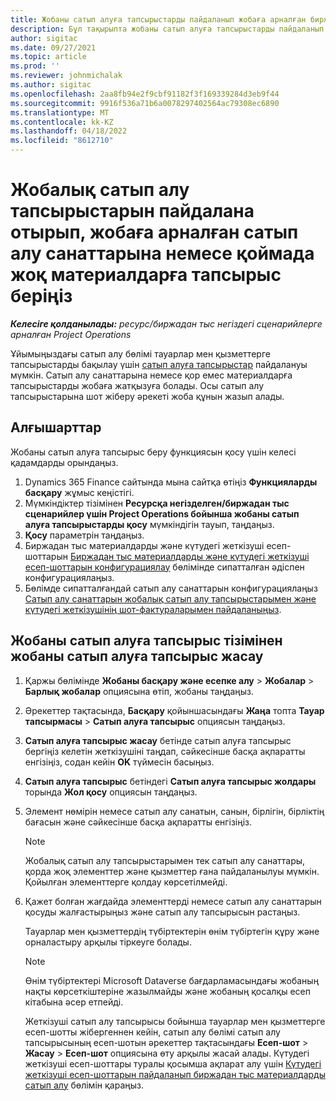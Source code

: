 ```yaml
---
title: Жобаны сатып алуға тапсырыстарды пайдаланып жобаға арналған биржадан тыс материалдарға тапсырыс беру
description: Бұл тақырыпта жобаны сатып алуға тапсырыстарды пайдаланып жобаға арналған биржадан тыс материалдарға тапсырыс беру әдісі түсіндірілген.
author: sigitac
ms.date: 09/27/2021
ms.topic: article
ms.prod: ''
ms.reviewer: johnmichalak
ms.author: sigitac
ms.openlocfilehash: 2aa8fb94e2f9cbf91182f3f169339284d3eb9f44
ms.sourcegitcommit: 9916f536a71b6a0078297402564ac79308ec6890
ms.translationtype: MT
ms.contentlocale: kk-KZ
ms.lasthandoff: 04/18/2022
ms.locfileid: "8612710"
---
```

# <a name="order-procurement-categories-or-non-stocked-materials-for-a-project-using-project-purchase-orders"></a>Жобалық сатып алу тапсырыстарын пайдалана отырып, жобаға арналған сатып алу санаттарына немесе қоймада жоқ материалдарға тапсырыс беріңіз

_**Келесіге қолданылады:** ресурс/биржадан тыс негіздегі сценарийлерге арналған Project Operations_

Ұйымыңыздағы сатып алу бөлімі тауарлар мен қызметтерге тапсырыстарды бақылау үшін [сатып алуға тапсырыстар](/dynamics365/supply-chain/procurement/purchase-order-overview) пайдалануы мүмкін. Сатып алу санаттарына немесе қор емес материалдарға тапсырыстарды жобаға жатқызуға болады. Осы сатып алу тапсырыстарына шот жіберу әрекеті жоба құнын жазып алады.

## <a name="prerequisites"></a>Алғышарттар
Жобаны сатып алуға тапсырыс беру функциясын қосу үшін келесі қадамдарды орындаңыз.

1. Dynamics 365 Finance сайтында мына сайтқа өтіңіз **Функцияларды басқару** жұмыс кеңістігі.
2. Мүмкіндіктер тізімінен **Ресурсқа негізделген/биржадан тыс сценарийлер үшін Project Operations бойынша жобаны сатып алуға тапсырыстарды қосу** мүмкіндігін тауып, таңдаңыз.
3. **Қосу** параметрін таңдаңыз.
4. Биржадан тыс материалдарды және күтудегі жеткізуші есеп-шоттарын [Биржадан тыс материалдарды және күтудегі жеткізуші есеп-шоттарын конфигурациялау](configure-materials-nonstocked.md) бөлімінде сипатталған әдіспен конфигурациялаңыз.
5. Бөлімде сипатталғандай сатып алу санаттарын конфигурациялаңыз [Сатып алу санаттарын жобалық сатып алу тапсырыстарымен және күтудегі жеткізушінің шот-фактураларымен пайдаланыңыз](configure-procurement-categories.md).

## <a name="create-a-project-purchase-order-from-the-project-purchase-order-list"></a>Жобаны сатып алуға тапсырыс тізімінен жобаны сатып алуға тапсырыс жасау

1. Қаржы бөлімінде **Жобаны басқару және есепке алу** > **Жобалар** > **Барлық жобалар** опциясына өтіп, жобаны таңдаңыз.
2. Әрекеттер тақтасында, **Басқару** қойыншасындағы **Жаңа** топта **Тауар тапсырмасы** > **Сатып алуға тапсырыс** опциясын таңдаңыз.
3. **Сатып алуға тапсырыс жасау** бетінде сатып алуға тапсырыс бергіңіз келетін жеткізушіні таңдап, сәйкесінше басқа ақпаратты енгізіңіз, содан кейін **OK** түймесін басыңыз.
4. **Сатып алуға тапсырыс** бетіндегі **Сатып алуға тапсырыс жолдары** торында **Жол қосу** опциясын таңдаңыз.
5. Элемент нөмірін немесе сатып алу санатын, санын, бірлігін, бірліктің бағасын және сәйкесінше басқа ақпаратты енгізіңіз.

    > [!NOTE]
    > Жобалық сатып алу тапсырыстарымен тек сатып алу санаттары, қорда жоқ элементтер және қызметтер ғана пайдаланылуы мүмкін. Қойылған элементтерге қолдау көрсетілмейді.

6. Қажет болған жағдайда элементтерді немесе сатып алу санаттарын қосуды жалғастырыңыз және сатып алу тапсырысын растаңыз.

    Тауарлар мен қызметтердің түбіртектерін өнім түбіртегін құру және орналастыру арқылы тіркеуге болады.

    > [!NOTE]
    > Өнім түбіртектері Microsoft Dataverse бағдарламасындағы жобаның нақты көрсеткіштеріне жазылмайды және жобаның қосалқы есеп кітабына әсер етпейді.

    Жеткізуші сатып алу тапсырысы бойынша тауарлар мен қызметтерге есеп-шотты жібергеннен кейін, сатып алу бөлімі сатып алу тапсырысының есеп-шотын әрекеттер тақтасындағы **Есеп-шот** > **Жасау** > **Есеп-шот** опциясына өту арқылы жасай алады. Күтудегі жеткізуші есеп-шоттары туралы қосымша ақпарат алу үшін [Күтудегі жеткізуші есеп-шоттарын пайдаланып биржадан тыс материалдарды сатып алу](pending-vendor-invoices.md) бөлімін қараңыз.
